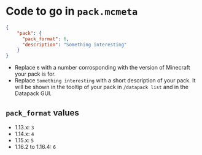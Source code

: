 # Code to go in `pack.mcmeta`

```json
{
    "pack": {
      "pack_format": 6,
      "description": "Something interesting"
    }
}
```

- Replace `6` with a number corrosponding with the version of Minecraft your pack is for.
- Replace `Something interesting` with a short description of your pack. It will be shown in the tooltip of your pack in `/datapack list` and in the Datapack GUI.

## `pack_format` values

- 1.13.x: `3`
- 1.14.x: `4`
- 1.15.x: `5`
- 1.16.2 to 1.16.4: `6`
